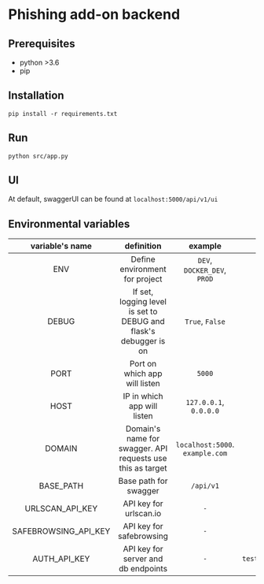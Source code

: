 
# Phishing add-on backend

## Prerequisites

- python >3.6
- pip

## Installation

```python3
pip install -r requirements.txt
```

## Run

```python3
python src/app.py
```

## UI

At default, swaggerUI can be found at `localhost:5000/api/v1/ui`

## Environmental variables

| variable's name  | definition  | example  | default value |
|:-:|:-:|:-:|:-:|
| ENV     | Define environment for project  | `DEV`, `DOCKER_DEV`, `PROD`  | `DEV` |  
| DEBUG   | If set, logging level is set to DEBUG and flask's debugger is on  | `True`, `False`  | `False` |
| PORT    | Port on which app will listen   | `5000`  | `5000` |
| HOST    | IP in which app will listen     | `127.0.0.1`, `0.0.0.0`    | `127.0.0.1` |
| DOMAIN  | Domain's name for swagger. API requests use this as target  | `localhost:5000`. `example.com` | Same as `HOST:PORT` | 
| BASE_PATH | Base path for swagger | `/api/v1` | `/api/v1` |
| URLSCAN_API_KEY | API key for urlscan.io | `-` | `-` |
| SAFEBROWSING_API_KEY | API key for safebrowsing | `-` | `-` |
| AUTH_API_KEY | API key for server and db endpoints | `-` | `test_api_key_978675645342312` |
